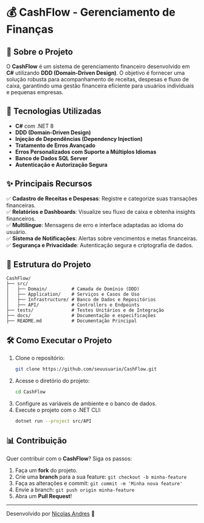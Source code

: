 # 💰 CashFlow - Gerenciamento de Finanças



## 📌 Sobre o Projeto

O **CashFlow** é um sistema de gerenciamento financeiro desenvolvido em **C#** utilizando **DDD (Domain-Driven Design)**. O objetivo é fornecer uma solução robusta para acompanhamento de receitas, despesas e fluxo de caixa, garantindo uma gestão financeira eficiente para usuários individuais e pequenas empresas.

## 🚀 Tecnologias Utilizadas

- **C#** com .NET 8
- **DDD (Domain-Driven Design)**
- **Injeção de Dependências (Dependency Injection)**
- **Tratamento de Erros Avançado**
- **Erros Personalizados com Suporte a Múltiplos Idiomas**
- **Banco de Dados SQL Server**
- **Autenticação e Autorização Segura**

## ✨ Principais Recursos

✅ **Cadastro de Receitas e Despesas**: Registre e categorize suas transações financeiras.\
✅ **Relatórios e Dashboards**: Visualize seu fluxo de caixa e obtenha insights financeiros.\
✅ **Multilíngue**: Mensagens de erro e interface adaptadas ao idioma do usuário.\
✅ **Sistema de Notificações**: Alertas sobre vencimentos e metas financeiras.\
✅ **Segurança e Privacidade**: Autenticação segura e criptografia de dados.

## 📂 Estrutura do Projeto

```plaintext
CashFlow/
├── src/
│   ├── Domain/         # Camada de Domínio (DDD)
│   ├── Application/    # Serviços e Casos de Uso
│   ├── Infrastructure/ # Banco de Dados e Repositórios
│   ├── API/            # Controllers e Endpoints
├── tests/              # Testes Unitários e de Integração
├── docs/               # Documentação e especificações
├── README.md           # Documentação Principal
```

## 🛠 Como Executar o Projeto

1. Clone o repositório:
   ```sh
   git clone https://github.com/seuusuario/CashFlow.git
   ```
2. Acesse o diretório do projeto:
   ```sh
   cd CashFlow
   ```
3. Configure as variáveis de ambiente e o banco de dados.
4. Execute o projeto com o .NET CLI:
   ```sh
   dotnet run --project src/API
   ```

## 📊 Contribuição

Quer contribuir com o **CashFlow**? Siga os passos:

1. Faça um **fork** do projeto.
2. Crie uma **branch** para a sua feature: `git checkout -b minha-feature`
3. Faça as alterações e commit: `git commit -m 'Minha nova feature'`
4. Envie a branch: `git push origin minha-feature`
5. Abra um **Pull Request**!

---

Desenvolvido por [Nicolas Andres](https://github.com/NinAndres) 🚀

